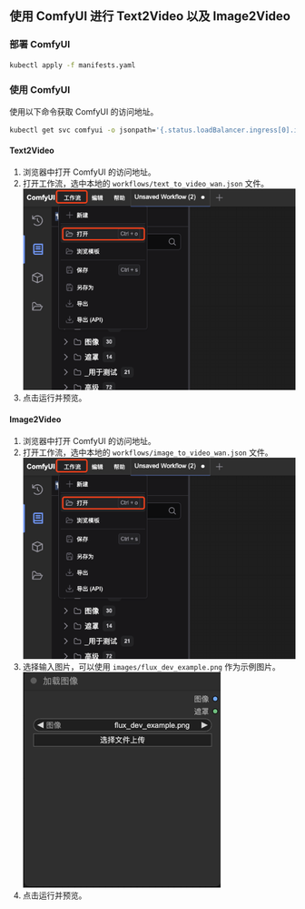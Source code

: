 ## 使用 ComfyUI 进行 Text2Video 以及 Image2Video

### 部署 ComfyUI

```bash
kubectl apply -f manifests.yaml
```

### 使用 ComfyUI

使用以下命令获取 ComfyUI 的访问地址。

```bash
kubectl get svc comfyui -o jsonpath='{.status.loadBalancer.ingress[0].ip}:{.spec.ports[0].port}'
```

#### Text2Video

1. 浏览器中打开 ComfyUI 的访问地址。
2. 打开工作流，选中本地的 `workflows/text_to_video_wan.json` 文件。
![import_workflow](images/import_workflow.png)
3. 点击运行并预览。

#### Image2Video

1. 浏览器中打开 ComfyUI 的访问地址。
2. 打开工作流，选中本地的 `workflows/image_to_video_wan.json` 文件。
![import_workflow](images/import_workflow.png)
3. 选择输入图片，可以使用 `images/flux_dev_example.png` 作为示例图片。
![demo_png](images/upload_image.png)
4. 点击运行并预览。
